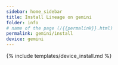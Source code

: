 ```yaml
---
sidebar: home_sidebar
title: Install Lineage on gemini
folder: info
# name of the page (/{{permalink}}.html)
permalink: gemini/install
device: gemini
---
```

{% include templates/device_install.md %}
